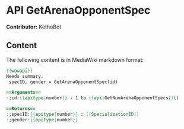 # API GetArenaOpponentSpec

**Contributor:** KethoBot

## Content

The following content is in MediaWiki markdown format:

```mediawiki
{{wowapi}}
Needs summary.
 specID, gender = GetArenaOpponentSpec(id)

==Arguments==
:;id:{{apitype|number}} - 1 to {{api|GetNumArenaOpponentSpecs}}()

==Returns==
:;specID:{{apitype|number}} : [[SpecializationID]]
:;gender:{{apitype|number}}
```